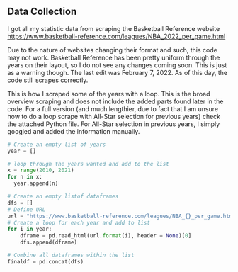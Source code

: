 ## Data Collection

I got all my statistic data from scraping the Basketball Reference website https://www.basketball-reference.com/leagues/NBA_2022_per_game.html

Due to the nature of websites changing their format and such, this code may not work. Basketball Reference has been pretty uniform through the years on their layout, so I do not see any changes coming soon. This is just as a warning though. The last edit was February 7, 2022. As of this day, the code still scrapes correctly. 

This is how I scraped some of the years with a loop. This is the broad overview scraping and does not include the added parts found later in the code. For a full version (and much lengthier, due to fact that I am unsure how to do a loop scrape with All-Star selection for previous years) check the attached Python file. For All-Star selection in previous years, I simply googled and added the information manually.

```python
# Create an empty list of years
year = []

# loop through the years wanted and add to the list
x = range(2010, 2021)
for n in x:
  year.append(n)

# Create an empty listof dataframes
dfs = []
# Define URL
url = "https://www.basketball-reference.com/leagues/NBA_{}_per_game.html"
# Create a loop for each year and add to list
for i in year:    
    dframe = pd.read_html(url.format(i), header = None)[0]
    dfs.append(dframe)

# Combine all dataframes within the list
finaldf = pd.concat(dfs)
```
